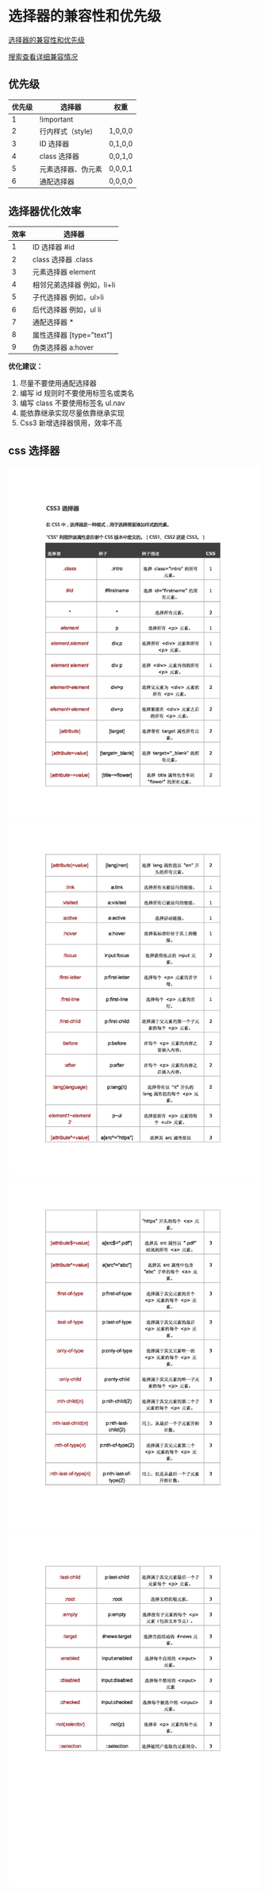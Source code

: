 # 选择器的兼容性和优先级

[选择器的兼容性和优先级](https://kimblim.dk/css-tests/selectors/)

[搜索查看详细兼容情况](https://caniuse.com/)

## 优先级

| 优先级 | 选择器             | 权重    |
| ------ | ------------------ | ------- |
| 1      | !important         |         |
| 2      | 行内样式（style)   | 1,0,0,0 |
| 3      | ID 选择器          | 0,1,0,0 |
| 4      | class 选择器       | 0,0,1,0 |
| 5      | 元素选择器、伪元素 | 0,0,0,1 |
| 6      | 通配选择器         | 0,0,0,0 |



## 选择器优化效率

| 效率 | 选择器                     |
| ---- | -------------------------- |
| 1    | ID 选择器 #id              |
| 2    | class 选择器 .class        |
| 3    | 元素选择器 element         |
| 4    | 相邻兄弟选择器 例如，li+li |
| 5    | 子代选择器 例如，ul>li     |
| 6    | 后代选择器 例如，ul li     |
| 7    | 通配选择器  *              |
| 8    | 属性选择器 [type="text"]   |
| 9    | 伪类选择器 a:hover         |

**优化建议：**

1. 尽量不要使用通配选择器
2. 编写 id 规则时不要使用标签名或类名
3. 编写 class 不要使用标签名 ul.nav
4. 能依靠继承实现尽量依靠继承实现
5. Css3 新增选择器慎用，效率不高

## css 选择器

![1](./assets/1.jpg)
![2](./assets/2.jpg)
![3](./assets/3.jpg)
![4](./assets/4.jpg)